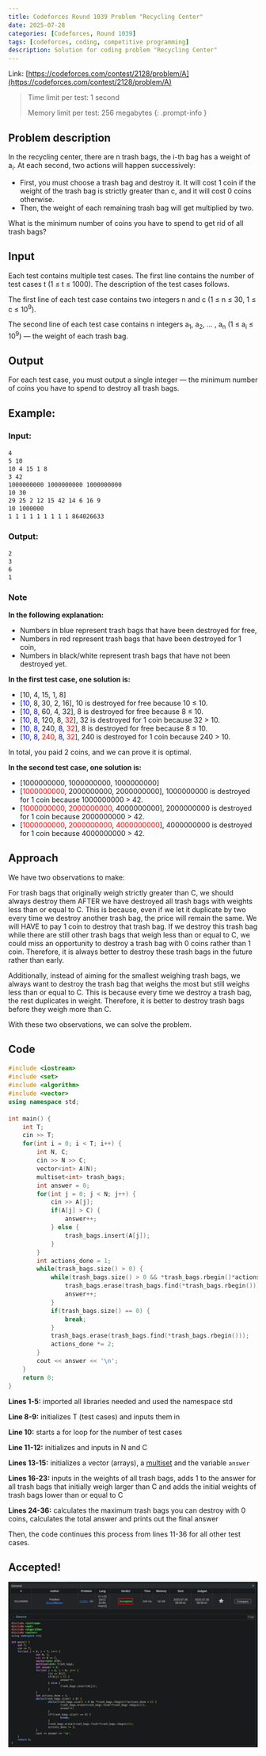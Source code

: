 ```yaml
---
title: Codeforces Round 1039 Problem "Recycling Center"
date: 2025-07-28
categories: [Codeforces, Round 1039]
tags: [codeforces, coding, competitive programming]
description: Solution for coding problem "Recycling Center"
---
```


Link: [https://codeforces.com/contest/2128/problem/A](https://codeforces.com/contest/2128/problem/A)

> 
> Time limit per test: 1 second
> 
> Memory limit per test: 256 megabytes
{: .prompt-info }

## Problem description

In the recycling center, there are n trash bags, the i-th bag has a weight of a<sub>i</sub>. At each second, two actions will happen successively:

- First, you must choose a trash bag and destroy it. It will cost 1 coin if the weight of the trash bag is strictly greater than c, and it will cost 0 coins otherwise.
- Then, the weight of each remaining trash bag will get multiplied by two.

What is the minimum number of coins you have to spend to get rid of all trash bags?

## Input

Each test contains multiple test cases. The first line contains the number of test cases t (1 ≤ t ≤ 1000). The description of the test cases follows.

The first line of each test case contains two integers n and c (1 ≤ n ≤ 30, 1 ≤ c ≤ 10<sup>9</sup>).

The second line of each test case contains n integers a<sub>1</sub>, a<sub>2</sub>, … , a<sub>n</sub> (1 ≤ a<sub>i</sub> ≤ 10<sup>9</sup>) — the weight of each trash bag.

## Output

For each test case, you must output a single integer — the minimum number of coins you have to spend to destroy all trash bags.

## Example:

### Input: 
```
4
5 10
10 4 15 1 8
3 42
1000000000 1000000000 1000000000
10 30
29 25 2 12 15 42 14 6 16 9
10 1000000
1 1 1 1 1 1 1 1 1 864026633
```

### Output:
```
2
3
6
1
```

### Note
**In the following explanation:**

- Numbers in blue represent trash bags that have been destroyed for free,
- Numbers in red represent trash bags that have been destroyed for 1 coin,
- Numbers in black/white represent trash bags that have not been destroyed yet.

**In the first test case, one solution is:**

- [10, 4, 15, 1, 8]
- [<span style="color: blue;">10</span>, 8, 30, 2, 16], 10 is destroyed for free because 10 ≤ 10.
- [<span style="color: blue;">10</span>, <span style="color: blue;">8</span>, 60, 4, 32], 8 is destroyed for free because 8 ≤ 10.
- [<span style="color: blue;">10</span>, <span style="color: blue;">8</span>, 120, 8, <span style="color: red;">32</span>], 32 is destroyed for 1 coin because 32 > 10.
- [<span style="color: blue;">10</span>, <span style="color: blue;">8</span>, 240, <span style="color: blue;">8</span>, <span style="color: red;">32</span>], 8 is destroyed for free because 8 ≤ 10.
- [<span style="color: blue;">10</span>, <span style="color: blue;">8</span>, <span style="color: red;">240</span>, <span style="color: blue;">8</span>, <span style="color: red;">32</span>], 240 is destroyed for 1 coin because 240 > 10. 

In total, you paid 2 coins, and we can prove it is optimal.

**In the second test case, one solution is:**

- [1000000000, 1000000000, 1000000000]
- [<span style="color: red;">1000000000</span>, 2000000000, 2000000000], 1000000000 is destroyed for 1 coin because 1000000000 > 42.
- [<span style="color: red;">1000000000</span>, <span style="color: red;">2000000000</span>, 4000000000], 2000000000 is destroyed for 1 coin because 2000000000 > 42.
- [<span style="color: red;">1000000000</span>, <span style="color: red;">2000000000</span>, <span style="color: red;">4000000000</span>], 4000000000 is destroyed for 1 coin because 4000000000 > 42. 

## Approach
We have two observations to make:

For trash bags that originally weigh strictly greater than C, we should always destroy them AFTER we have destroyed all trash bags with weights less than or equal to C. This is because, even if we let it duplicate by two every time we destroy another trash bag, the price will remain the same. We will HAVE to pay 1 coin to destroy that trash bag. If we destroy this trash bag while there are still other trash bags that weigh less than or equal to C, we could miss an opportunity to destroy a trash bag with 0 coins rather than 1 coin. Therefore, it is always better to destroy these trash bags in the future rather than early.

Additionally, instead of aiming for the smallest weighing trash bags, we always want to destroy the trash bag that weighs the most but still weighs less than or equal to C. This is because every time we destroy a trash bag, the rest duplicates in weight. Therefore, it is better to destroy trash bags before they weigh more than C.

With these two observations, we can solve the problem.

## Code
```c++
#include <iostream>
#include <set>
#include <algorithm>
#include <vector>
using namespace std;

int main() {
    int T;
    cin >> T;
    for(int i = 0; i < T; i++) {
		int N, C;
		cin >> N >> C;
		vector<int> A(N);
		multiset<int> trash_bags;
		int answer = 0;
		for(int j = 0; j < N; j++) {
			cin >> A[j];
			if(A[j] > C) {
				answer++;
			} else {
				trash_bags.insert(A[j]);
			}
		}
		int actions_done = 1;
		while(trash_bags.size() > 0) {
			while(trash_bags.size() > 0 && *trash_bags.rbegin()*actions_done > C) {
				trash_bags.erase(trash_bags.find(*trash_bags.rbegin()));
				answer++;
			}
			if(trash_bags.size() == 0) {
				break;
			}
			trash_bags.erase(trash_bags.find(*trash_bags.rbegin()));
			actions_done *= 2;
		}
		cout << answer << '\n';
    }
    return 0;
}
```

**Lines 1-5:** imported all libraries needed and used the namespace std

**Line 8-9:** initializes T (test cases) and inputs them in

**Line 10:** starts a for loop for the number of test cases

**Line 11-12:** initializes and inputs in N and C

**Lines 13-15:** initializes a vector (arrays), a [multiset](https://www.geeksforgeeks.org/cpp/multiset-in-cpp-stl/) and the variable `answer`

**Lines 16-23:** inputs in the weights of all trash bags, adds 1 to the answer for all trash bags that initially weigh larger than C and adds the initial weights of trash bags lower than or equal to C

**Lines 24-36:** calculates the maximum trash bags you can destroy with 0 coins, calculates the total answer and prints out the final answer

Then, the code continues this process from lines 11-36 for all other test cases.

## Accepted!

![Problem A Accepted](/assets/img/codeforces/round1039/problemA.png)
